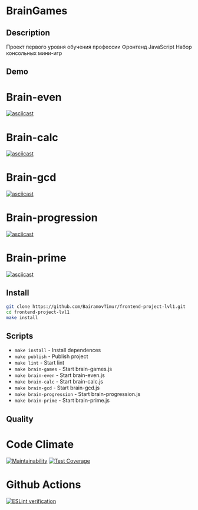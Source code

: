 # BrainGames

## Description

Проект первого уровня обучения профессии Фронтенд JavaScript
Набор консольных мини-игр

## Demo

# Brain-even 
[![asciicast](https://asciinema.org/a/335236.svg)](https://asciinema.org/a/335236)

# Brain-calc
[![asciicast](https://asciinema.org/a/335268.svg)](https://asciinema.org/a/335268)

# Brain-gcd
[![asciicast](https://asciinema.org/a/335312.svg)](https://asciinema.org/a/335312)

# Brain-progression
[![asciicast](https://asciinema.org/a/335317.svg)](https://asciinema.org/a/335317)

# Brain-prime
[![asciicast](https://asciinema.org/a/335326.svg)](https://asciinema.org/a/335326)


## Install

```bash
git clone https://github.com/BairamovTimur/frontend-project-lvl1.git
cd frontend-project-lvl1
make install
```

## Scripts

- `make install` - Install dependences
- `make publish` - Publish project
- `make lint` - Start lint
- `make brain-games` - Start brain-games.js
- `make brain-even` - Start brain-even.js
- `make brain-calc` - Start brain-calc.js
- `make brain-gcd` - Start brain-gcd.js
- `make brain-progression` - Start brain-progression.js
- `make brain-prime` - Start brain-prime.js

## Quality

# Code Climate
[![Maintainability](https://api.codeclimate.com/v1/badges/a99a88d28ad37a79dbf6/maintainability)](https://codeclimate.com/github/codeclimate/codeclimate/maintainability) [![Test Coverage](https://api.codeclimate.com/v1/badges/a99a88d28ad37a79dbf6/test_coverage)](https://codeclimate.com/github/codeclimate/codeclimate/test_coverage)

# Github Actions
[![ESLint verification](https://github.com/BairamovTimur/frontend-project-lvl1/workflows/ESLint%20verification/badge.svg?branch=master)](https://github.com/BairamovTimur/frontend-project-lvl1/actions?query=workflow%3A%22ESLint+verification%22)
